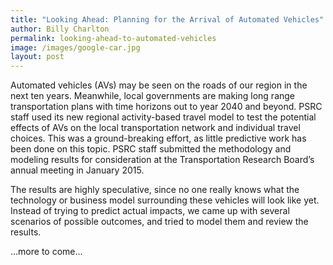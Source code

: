 ```yaml
---
title: "Looking Ahead: Planning for the Arrival of Automated Vehicles"
author: Billy Charlton
permalink: looking-ahead-to-automated-vehicles
image: /images/google-car.jpg
layout: post
---
```


Automated vehicles (AVs) may be seen on the roads of our region in the next ten years. Meanwhile, local governments are making long range transportation plans with time horizons out to year 2040 and beyond. PSRC staff used its new regional activity-based travel model to test the potential effects of AVs on the local transportation network and individual travel choices. This was a ground-breaking effort, as little predictive work has been done on this topic. PSRC staff submitted the methodology and modeling results for consideration at the Transportation Research Board’s annual meeting in January 2015.

The results are highly speculative, since no one really knows what the technology or business model surrounding these vehicles will look like yet. Instead of trying to predict actual impacts, we came up with several scenarios of possible outcomes, and tried to model them and review the results.

...more to come...
